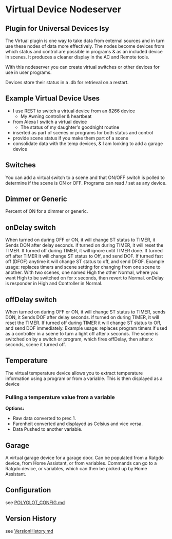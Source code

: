 # Virtual Device Nodeserver

## Plugin for Universal Devices Isy

The Virtual plugin is one way to take data from external sources and in turn use
these nodes of data more effectively.  The nodes become devices from which status
and control are possible in programs & as an included device in scenes.  It produces
a cleaner display in the AC and Remote tools.

With this nodeserver you can create virtual switches or other devices
 for use in user programs.

Devices store their status in a .db for retrieval on a restart.

## Example Virtual Device Uses

- I use REST to switch a virtual device from an 8266 device
    - My Awning controller & heartbeat
- from Alexa I switch a virtual device
    - The status of my daughter's goodnight routine
- inserted as part of scenes or programs for both status and control
- provide scene status if you make them part of a scene
- consolidate data with the temp devices, & I am looking to add a garage device

## Switches

You can add a virtual switch to a scene and that ON/OFF switch is polled to
determine if the scene is ON or OFF. Programs can read / set as any device. 

## Dimmer or Generic

Percent of ON for a dimmer or generic.

## onDelay switch

When turned on during OFF or ON, it will change ST status to TIMER, it Sends DON after delay seconds.
if turned on during TIMER, it will reset the TIMER.
If turned off during TIMER, it will ignore until TIMER done.
If turned off after TIMER it will change ST status to Off, and send DOF.
If turned fast off (DFOF) anytime it will change ST status to off, and send DFOF.
Example usage: replaces timers and scene setting for changing from one scene to another.
With two scenes, one named High the other Normal, where you want High to be switched on for x seconds,
then revert to Normal.  onDelay is responder in High and Controller in Normal.

## offDelay switch

When turned on during OFF or ON, it will change ST status to TIMER, sends DON, it Sends DOF after delay seconds.
if turned on during TIMER, it will reset the TIMER.
If turned off during TIMER it will change ST status to Off, and send DOF immediately.
Example usage: replaces program timers if used as a controller in a scene to turn a light off after x seconds.
The scene is switched on by a switch or program, which fires offDelay, then after x seconds, scene it turned off.

## Temperature

The virtual temperature device allows you to extract temperature information
using a program or from a variable.  This is then displayed as a device

### Pulling a temperature value from a variable

**Options:**

- Raw data converted to prec 1.
- Farenheit converted and displayed as Celsius and vice versa.
- Data Pushed to another variable.

## Garage

A virtual garage device for a garage door.  Can be populated from a Ratgdo device,
from Home Assistant, or from variables.  Commands can go to a Ratgdo device, or
variables, which can then be picked up by Home Assistant.

## Configuration

see [POLYGLOT_CONFIG.md][config]

## Version History

see [VersionHistory.md][versions]

[versions]: VersionHistory.md
[config]: POLYGLOT_CONFIG.md
